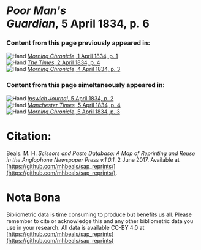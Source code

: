 # *Poor Man's Guardian*, 5 April 1834, p. 6  
  
### Content from this page previously appeared in:  
![Hand](http://scissorsandpaste.net/wp-content/uploads/2017/06/smallhandpointer.png) [*Morning Chronicle*, 1 April 1834, p. 1](https://mhbeals.github.io/sap_html/Morning-Chronicle/Morning-Chronicle-1-April-1834-p-1)  
![Hand](http://scissorsandpaste.net/wp-content/uploads/2017/06/smallhandpointer.png) [*The Times*, 2 April 1834, p. 4](https://mhbeals.github.io/sap_html/The-Times/The-Times-2-April-1834-p-4)  
![Hand](http://scissorsandpaste.net/wp-content/uploads/2017/06/smallhandpointer.png) [*Morning Chronicle*, 4 April 1834, p. 3](https://mhbeals.github.io/sap_html/Morning-Chronicle/Morning-Chronicle-4-April-1834-p-3)  
  
### Content from this page simeltaneously appeared in:  
![Hand](http://scissorsandpaste.net/wp-content/uploads/2017/06/smallhandpointer.png) [*Ipswich Journal*, 5 April 1834, p. 2](https://mhbeals.github.io/sap_html/Ipswich-Journal/Ipswich-Journal-5-April-1834-p-2)  
![Hand](http://scissorsandpaste.net/wp-content/uploads/2017/06/smallhandpointer.png) [*Manchester Times*, 5 April 1834, p. 4](https://mhbeals.github.io/sap_html/Manchester-Times/Manchester-Times-5-April-1834-p-4)  
![Hand](http://scissorsandpaste.net/wp-content/uploads/2017/06/smallhandpointer.png) [*Morning Chronicle*, 5 April 1834, p. 3](https://mhbeals.github.io/sap_html/Morning-Chronicle/Morning-Chronicle-5-April-1834-p-3)  


# Citation: 

Beals. M. H. *Scissors and Paste Database: A Map of Reprinting and Reuse in the Anglophone Newspaper Press v.1.0.1.* 2 June 2017. Available at [https://github.com/mhbeals/sap_reprints/](https://github.com/mhbeals/sap_reprints/). 

# Nota Bona

Bibliometric data is time consuming to produce but benefits us all. Please remember to cite or acknowledge this and any other bibliometric data you use in your research. All data is available CC-BY 4.0 at [https://github.com/mhbeals/sap_reprints](https://github.com/mhbeals/sap_reprints)
